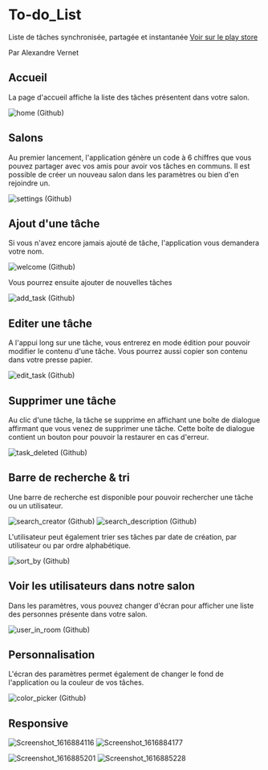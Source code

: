 # To-do_List
Liste de tâches synchronisée, partagée et instantanée
[Voir sur le play store](https://play.google.com/store/apps/details?id=com.ynov.vernet.to_dolist)

Par Alexandre Vernet

## Accueil
La page d'accueil affiche la liste des tâches présentent dans votre salon.

![home (Github)](https://user-images.githubusercontent.com/72151831/119833328-5102ad80-beff-11eb-8393-4298a0ec58f1.jpg)


## Salons

Au premier lancement, l'application génère un code à 6 chiffres que vous pouvez partager avec vos amis pour avoir vos tâches en communs. 
Il est possible de créer un nouveau salon dans les paramètres ou bien d'en rejoindre un.

![settings (Github)](https://user-images.githubusercontent.com/72151831/119833333-519b4400-beff-11eb-926c-f87dbc01d28e.jpg)



## Ajout d'une tâche
Si vous n'avez encore jamais ajouté de tâche, l'application vous demandera votre nom.

![welcome (Github)](https://user-images.githubusercontent.com/72151831/119833339-5233da80-beff-11eb-8083-2951c5e32944.jpg)


Vous pourrez ensuite ajouter de nouvelles tâches

![add_task (Github)](https://user-images.githubusercontent.com/72151831/119833323-506a1700-beff-11eb-8bc0-50a80a3be6a8.jpg)



## Editer une tâche
A l'appui long sur une tâche, vous entrerez en mode édition pour pouvoir modifier le contenu d'une tâche. Vous pourrez aussi copier son contenu dans votre presse papier.


![edit_task (Github)](https://user-images.githubusercontent.com/72151831/119833326-5102ad80-beff-11eb-83f3-4dc22c7e1bcf.jpg)



## Supprimer une tâche
Au clic d'une tâche, la tâche se supprime en affichant une boîte de dialogue affirmant que vous venez de supprimer une tâche. 
Cette boîte de dialogue contient un bouton pour pouvoir la restaurer en cas d'erreur.


![task_deleted (Github)](https://user-images.githubusercontent.com/72151831/119833336-5233da80-beff-11eb-8522-70714c41b393.jpg)



## Barre de recherche & tri
Une barre de recherche est disponible pour pouvoir rechercher une tâche ou un utilisateur.


![search_creator (Github)](https://user-images.githubusercontent.com/72151831/119833329-519b4400-beff-11eb-885a-8ee400ef09c6.jpg)
![search_description (Github)](https://user-images.githubusercontent.com/72151831/119833331-519b4400-beff-11eb-8c15-49aa1f713fc9.jpg)


L'utilisateur peut également trier ses tâches par date de création, par utilisateur ou par ordre alphabétique.


![sort_by (Github)](https://user-images.githubusercontent.com/72151831/119833975-d7b78a80-beff-11eb-8c20-d59e8f4a41e2.jpg)



## Voir les utilisateurs dans notre salon
Dans les paramètres, vous pouvez changer d'écran pour afficher une liste des personnes présente dans votre salon.


![user_in_room (Github)](https://user-images.githubusercontent.com/72151831/119833337-5233da80-beff-11eb-9a53-3031a2540b2c.jpg)



## Personnalisation
L'écran des paramètres permet également de changer le fond de l'application ou la couleur de vos tâches.

![color_picker (Github)](https://user-images.githubusercontent.com/72151831/119833325-5102ad80-beff-11eb-91a6-44256ba1b045.jpg)



## Responsive

![Screenshot_1616884116](https://user-images.githubusercontent.com/72151831/112861081-c21b1580-90b4-11eb-84fc-4383ea4b6cda.png)
![Screenshot_1616884177](https://user-images.githubusercontent.com/72151831/112861078-c1827f00-90b4-11eb-9804-85a9ac0f746f.png)

![Screenshot_1616885201](https://user-images.githubusercontent.com/72151831/112861170-d95a0300-90b4-11eb-845c-25ae948e2f3c.png)
![Screenshot_1616885228](https://user-images.githubusercontent.com/72151831/112861173-d9f29980-90b4-11eb-9a59-ee4be618d8c5.png)
